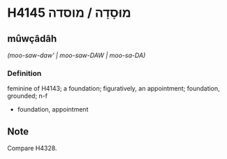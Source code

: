 # H4145 מוּסָדָה / מוסדה

## mûwçâdâh

_(moo-saw-daw' | moo-saw-DAW | moo-sa-DA)_

### Definition

feminine of H4143; a foundation; figuratively, an appointment; foundation, grounded; n-f

- foundation, appointment

## Note

Compare H4328.
